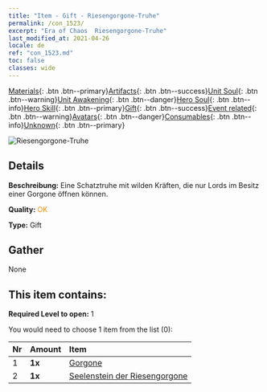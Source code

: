 ```yaml
---
title: "Item - Gift - Riesengorgone-Truhe"
permalink: /con_1523/
excerpt: "Era of Chaos  Riesengorgone-Truhe"
last_modified_at: 2021-04-26
locale: de
ref: "con_1523.md"
toc: false
classes: wide
---
```

 [Materials](/ItemsDE/){: .btn .btn--primary}[Artifacts](/ItemsDE/Artifacts/){: .btn .btn--success}[Unit Soul](/ItemsDE/UnitSoul/){: .btn .btn--warning}[Unit Awakening](/ItemsDE/UnitAwakening/){: .btn .btn--danger}[Hero Soul](/ItemsDE/HeroSoul/){: .btn .btn--info}[Hero Skill](/ItemsDE/HeroSkill/){: .btn .btn--primary}[Gift](/ItemsDE/Gift/){: .btn .btn--success}[Event related](/ItemsDE/Events/){: .btn .btn--warning}[Avatars](/ItemsDE/Avatars/){: .btn .btn--danger}[Consumables](/ItemsDE/Consumables/){: .btn .btn--info}[Unknown](/ItemsDE/Unknown/){: .btn .btn--primary}

 ![Riesengorgone-Truhe](/images/t/i_907092.png)

## Details
 **Beschreibung:** Eine Schatztruhe mit wilden Kräften, die nur Lords im Besitz einer Gorgone öffnen können.

 **Quality:** <span style="color: #FF8C00">OK</span>

 **Type:** Gift

## Gather

  None

## This item contains:

 **Required Level to open:** 1

 You would need to choose 1 item from the list (0):

  | Nr | Amount |     Item    |
  |:---|:-------|:------------|
  | 1 |  **1x** | [Gorgone](/ItemsDE/unt_257/) |  | 
  | 2 |  **1x** | [Seelenstein der Riesengorgone](/ItemsDE/unt_339/) |  | 
